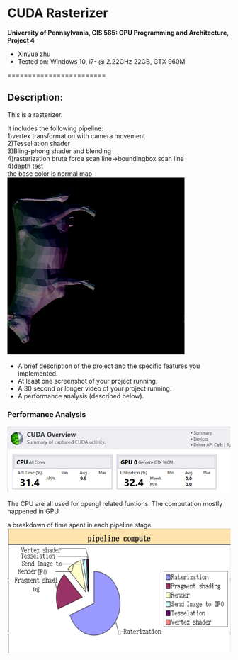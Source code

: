 CUDA Rasterizer
===============

**University of Pennsylvania, CIS 565: GPU Programming and Architecture, Project 4**

* Xinyue zhu
* Tested on: Windows 10, i7- @ 2.22GHz 22GB, GTX 960M

========================
## Description:
 <p>This is a rasterizer.</p>
It includes the following pipeline:<br/>
1)vertex transformation with camera movement</br>
2)Tessellation shader</br>
3)Bling-phong shader and blending</br>
4)rasterization brute force scan line->boundingbox scan line</br>
4)depth test</br>
the base color is normal map</br>
<img src="1.png"  width="400" height="400">



* A brief description of the project and the specific features you implemented.
* At least one screenshot of your project running.
* A 30 second or longer video of your project running.
* A performance analysis (described below).

### Performance Analysis
<img src="p1.png"  width="600" height="150">
<p>The CPU are all used for opengl related funtions. The computation mostly happened in GPU
<p> a breakdown of time spent in each pipeline stage 
<img src="pipe_line.png"  width="600" height="280">



